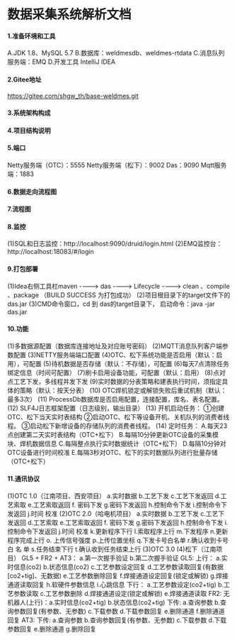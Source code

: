 # 数据采集系统解析文档

#### 1.准备环境和工具

A.JDK 1.8、MySQL 5.7
B.数据库：weldmesdb、weldmes-rtdata
C.消息队列服务端：EMQ
D.开发工具 IntelliJ IDEA

#### 2.Gitee地址

https://gitee.com/shgw_th/base-weldmes.git

#### 3.系统架构构成

#### 4.项目结构说明

#### 5.端口

Netty服务端（OTC）：5555
Netty服务端（松下）：9002
Das：9090
Mqtt服务端：1883

#### 6.数据走向流程图

#### 7.流程图

#### 8.监控
(1)SQL和日志监控：http://localhost:9090/druid/login.html
(2)EMQ监控台：http://localhost:18083/#/login

#### 9.打包部署

(1)Idea右侧工具栏maven ----> das ----> Lifecycle ----> clean 、compile 、package （BUILD SUCCESS 为打包成功）
(2)项目根目录下的target文件下的das.jar 
(3)CMD命令窗口，cd 到 das的target目录下，
启动命令：java -jar das.jar

#### 10.功能

(1)多数据源配置（数据库连接地址及对应账号密码）
(2)MQTT消息队列客户端参数配置
(3)NETTY服务端端口配置
(4)OTC、松下系统功能是否启用（默认：启用），可配置
(5)待机数据是否存储（默认：不存储），可配置
(6)每天7点清除任务绑定信息（时间可配置）
(7)刷卡启用设备功能，可配置（默认：启用）
(8)点对点工艺下发，多线程并发下发
(9)实时数据的分表策略和建表执行时间，须指定具体的策略（默认：按天分表）
(10) OTC焊机锁定或解锁失败后重试机制（默认：最多3次）
(11) ProcessDb数据库是否启用配置，连接配置，库名、表名配置。
(12) SLF4J日志框架配置（日志级别，输出目录）
(13) 开机启动任务：
①创建OTC、松下当天实时表结构
②启动OTC、松下等设备开机、关机队列的消费者线程。
③启动松下新增设备的存储队列的消费者线程。
(14) 定时任务：
A.每天23点创建第二天实时表结构（OTC+松下）
B.每隔10分钟更新OTC设备的采集模块、焊机数据信息 
C.每隔整点执行实时数据统计（OTC+松下）
D.每隔10分钟对OTC设备进行时间校准 
E.每隔3秒对OTC、松下的实时数据队列进行批量存储（OTC+松下）

#### 11.通讯协议

(1)OTC 1.0（江南项目、西安项目）
a.实时数据 b.工艺下发 c.工艺下发返回 d.工艺索取 e.工艺索取返回 f.	密码下发 g.密码下发返回 h.控制命令下发 i.控制命令下发返回 j.时间	校准
(2)OTC 2.0（哈电机项目）
a.实时数据 b.工艺下发 c.工艺下发返回 d.工艺索取 e.工艺索取返回 f.	密码下发 g.密码下发返回 h.控制命令下发 i.控制命令下发返回 j.时间	校准 
k.更新程序下行 l.索取程序上行 m.下发程序 n.更新程序完成上行 	o.	上传信号强度 p.上传位置坐标 q.下发卡号白名单 r.确认收到卡号白	名	单 s.任务结束下行 t.确认收到任务结束上行
(3)OTC 3.0
(4)松下（江南项目）
GL5 + FR2 + AT3：
a.第一次握手验证 b.第二次握手验证
GL5: 
上行：
a.实时信息(co2)  b.状态信息(co2)  c.工艺参数设定回复 d.工艺参数读取回复(有数据[co2+tig]、无数据)  e.工艺参数删除回复 f.焊接通道设定回复(锁定或解锁)  g.焊接通道读取回复 h.软硬件参数信息 i.心跳信息
下行：
a.工艺参数设定(co2+tig)  b.工艺参数读取 c.工艺参数删除 d.焊接通道设定(锁定或解锁)  e.焊接通道读取
FR2:
无机器人(上行)：a.实时信息(co2+tig)  b.状态信息(co2+tig)
下传:  a.查询参数 b.查询参数回复(有参数、无参数)  c.下载参数 d.下载参数回复 e.删除通道 f.删除通道回复
AT3:
下传:  a.查询参数 b.查询参数回复(有参数、无参数)  c.下载参数 d.下载参数回复 e.删除通道 g.删除回复
